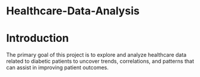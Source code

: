 # Healthcare-Data-Analysis

# Introduction
The primary goal of this project is to explore and analyze healthcare data related to diabetic patients to uncover trends, correlations, and patterns that can assist in improving patient outcomes. 
